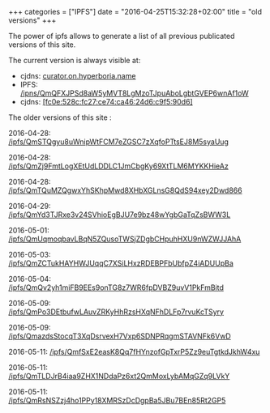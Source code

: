 +++
categories = ["IPFS"]
date = "2016-04-25T15:32:28+02:00"
title = "old versions"
+++

The power of ipfs allows to generate a list of all previous publicated versions of this site. 

The current version is always visible at:

-	cjdns: [curator.on.hyperboria.name](http://curator.on.hyperboria.name)
-	IPFS: [/ipns/QmQFXJPSd8aW5yMVT8LgMzoTJpuAboLgbtGVEP6wnAf1oW](http://ipfs.io/ipns/QmQFXJPSd8aW5yMVT8LgMzoTJpuAboLgbtGVEP6wnAf1oW)
-   cjdns: [[fc0e:528c:fc27:ce74:ca46:24d6:c9f5:90d6]](http://[fc0e:528c:fc27:ce74:ca46:24d6:c9f5:90d6]/)

The older versions of this site :

2016-04-28: [/ipfs/QmSTQgyu8uWnipWtFCM7eZGSC7zXqfoPTtsEJ8M5syaUug](http://ipfs.io/ipfs/QmSTQgyu8uWnipWtFCM7eZGSC7zXqfoPTtsEJ8M5syaUug)

2016-04-28: [/ipfs/QmZj9FmtLogXEtUdLDDLC1JmCbgKy69XtTLM6MYKKHieAz](http://ipfs.io/ipfs/QmZj9FmtLogXEtUdLDDLC1JmCbgKy69XtTLM6MYKKHieAz)

2016-04-28: [/ipfs/QmTQuMZQgwxYhSKhpMwd8XHbXGLnsG8QdS94xey2Dwd866](http://ipfs.io/ipfs/QmTQuMZQgwxYhSKhpMwd8XHbXGLnsG8QdS94xey2Dwd866)

2016-04-29: [/ipfs/QmYd3TJRxe3v24SVhioEgBJU7e9bz48wYgbGaTqZsBWW3L](http://ipfs.io/ipfs/QmYd3TJRxe3v24SVhioEgBJU7e9bz48wYgbGaTqZsBWW3L)


2016-05-01: [/ipfs/QmUqmoqbavLBqN5ZQusoTWSjZDgbCHpuhHXU9nWZWJJAhA](http://ipfs.io/ipfs/QmUqmoqbavLBqN5ZQusoTWSjZDgbCHpuhHXU9nWZWJJAhA)

2016-05-03: [/ipfs/QmZCTukHAYHWJUqqC7XSiLHxzRDEBPFbUbfpZ4iADUUpBa](http://ipfs.io/ipfs/QmZCTukHAYHWJUqqC7XSiLHxzRDEBPFbUbfpZ4iADUUpBa)

2016-05-04: [/ipfs/QmQv2yh1miFB9EEs9onTG8z7WR6fpDVBZ9uvV1PkFmBitd](http://ipfs.io/ipfs/QmQv2yh1miFB9EEs9onTG8z7WR6fpDVBZ9uvV1PkFmBitd)

2016-05-09: [/ipfs/QmPo3DEtbufwLAuvZRKyHhRzsHXqNFhDLFp7rvuKcTSyry](http://ipfs.io/ipfs/QmPo3DEtbufwLAuvZRKyHhRzsHXqNFhDLFp7rvuKcTSyry)

2016-05-09: [/ipfs/QmazdsStocqT3XqDsrvexH7Vxp6SDNPRqgmSTAVNFk6VwD](http://ipfs.io/ipfs/QmazdsStocqT3XqDsrvexH7Vxp6SDNPRqgmSTAVNFk6VwD)

2016-05-11: [/ipfs/QmfSxE2easK8Qq7fHYnzofGpTxrP5Zz9euTgtkdJkhW4xu](http://ipfs.io/ipfs/QmfSxE2easK8Qq7fHYnzofGpTxrP5Zz9euTgtkdJkhW4xu)

2016-05-11: [/ipfs/QmTLDJrB4iaa9ZHX1NDdaPz6xt2QmMoxLybAMqGZq9LVkY](http://ipfs.io/ipfs/QmTLDJrB4iaa9ZHX1NDdaPz6xt2QmMoxLybAMqGZq9LVkY)

2016-05-11: [/ipfs/QmRsNSZzj4ho1PPy18XMRSzDcDgpBa5JBu7BEn85Rt2GP5](http://ipfs.io/ipfs/QmRsNSZzj4ho1PPy18XMRSzDcDgpBa5JBu7BEn85Rt2GP5)

